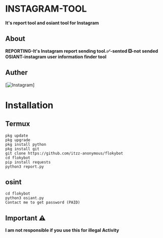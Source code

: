 # INSTAGRAM-TOOL
**It's report tool and osiant tool for Instagram**
## About
**REPORTING-It's Instagram report sending tool.✅-sented ❎-not sended
OSIANT-instagram user information finder tool**

## Auther
[![Instagram](https://www.instagram.com/i3mk.floky)]

# Installation
## Termux
```
pkg update 
pkg upgrade 
pkg install python
pkg install git
git clone https://github.com/itzz-anonymous/flokybot
cd flokybot
pip install requests
python3 report.py
```

## osint
```
cd flokybot
python3 osiant.py
Contact me to get password (PAID)
```
## Important ⚠️
**I am not responsible if you use this for illegal Activity**
